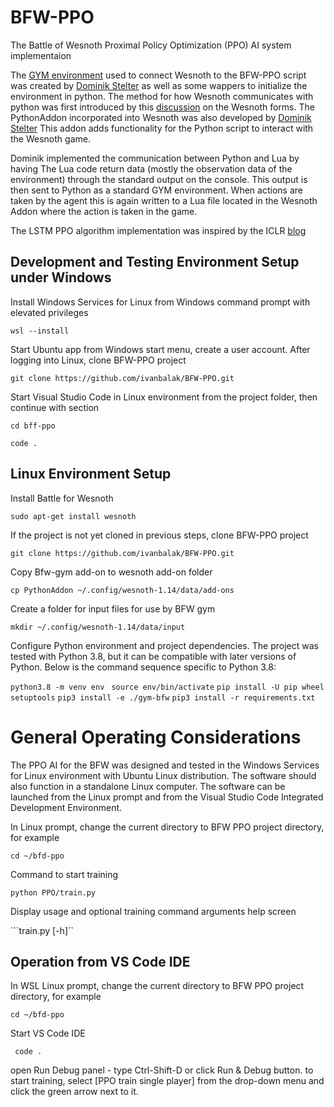 # BFW-PPO
The Battle of Wesnoth Proximal Policy Optimization (PPO) AI system implementaion

The [GYM environment](gym-bfw)  used to connect Wesnoth to the BFW-PPO script was created by [Dominik Stelter](https://github.com/DStelter94/ARLinBfW) as well as some wappers to initialize the environment in python. The method for how Wesnoth communicates with python was first introduced by this [discussion](https://forums.wesnoth.org/viewtopic.php?f=10\&t=51061) on the Wesnoth forms. The PythonAddon incorporated into Wesnoth was also developed by [Dominik Stelter](https://github.com/DStelter94/ARLinBfW) This addon adds functionality for the Python script to interact with the Wesnoth game.

Dominik implemented the communication between Python and Lua by having The Lua code return data (mostly the observation data of the environment) through the standard output on the console. This output is then sent to Python as a standard GYM environment. When actions are taken by the agent this is again written to a Lua file located in the Wesnoth Addon where the action is taken in the game.

The LSTM PPO algorithm implementation was inspired by the ICLR [blog](https://iclr-blog-track.github.io/2022/03/25/ppo-implementation-details/)
 

## Development and Testing Environment Setup under Windows
Install Windows Services for Linux from Windows command prompt with elevated privileges

```wsl --install```

Start Ubuntu app from Windows start menu, create a user account. After logging into Linux, clone BFW-PPO project

```git clone https://github.com/ivanbalak/BFW-PPO.git```

Start Visual Studio Code in Linux environment from the project folder, then continue with section

``` cd bff-ppo ```

``` code .  ```

## Linux Environment Setup
Install Battle for Wesnoth

```sudo apt-get install wesnoth```

If the project is not yet cloned in previous steps, clone BFW-PPO project

```git clone https://github.com/ivanbalak/BFW-PPO.git```

Copy Bfw-gym add-on to wesnoth add-on folder

```cp PythonAddon ~/.config/wesnoth-1.14/data/add-ons```

Create a folder for input files for use by BFW gym

```mkdir ~/.config/wesnoth-1.14/data/input```

Configure Python environment and project dependencies. The project was tested with Python 3.8, but it can be compatible with later versions of Python. Below is the command sequence specific to Python 3.8: 

```python3.8 -m venv env ```
```source env/bin/activate```
```pip install -U pip wheel setuptools```
```pip3 install -e ./gym-bfw```
```pip3 install -r requirements.txt ```

# General Operating Considerations
The PPO AI for the BFW was designed and tested in the Windows Services for Linux environment with Ubuntu Linux distribution. The software should also function in a standalone Linux computer. The software can be launched from the Linux prompt and from the Visual Studio Code Integrated Development Environment.

In Linux prompt, change the current directory to BFW PPO project directory, for example

```cd ~/bfd-ppo```

Command to start training

```python PPO/train.py```

Display usage and optional training command arguments help screen

```train.py [-h]``

## Operation from VS Code IDE
In WSL Linux prompt, change the current directory to BFW PPO project directory, for example

```cd ~/bfd-ppo```

Start VS Code IDE

``` code .```

open Run Debug panel - type Ctrl-Shift-D or click Run & Debug button. to start training, select [PPO train single player] from the drop-down menu and click the
green arrow next to it.